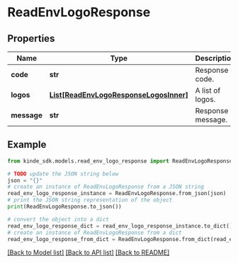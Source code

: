 # ReadEnvLogoResponse


## Properties

Name | Type | Description | Notes
------------ | ------------- | ------------- | -------------
**code** | **str** | Response code. | [optional] 
**logos** | [**List[ReadEnvLogoResponseLogosInner]**](ReadEnvLogoResponseLogosInner.md) | A list of logos. | [optional] 
**message** | **str** | Response message. | [optional] 

## Example

```python
from kinde_sdk.models.read_env_logo_response import ReadEnvLogoResponse

# TODO update the JSON string below
json = "{}"
# create an instance of ReadEnvLogoResponse from a JSON string
read_env_logo_response_instance = ReadEnvLogoResponse.from_json(json)
# print the JSON string representation of the object
print(ReadEnvLogoResponse.to_json())

# convert the object into a dict
read_env_logo_response_dict = read_env_logo_response_instance.to_dict()
# create an instance of ReadEnvLogoResponse from a dict
read_env_logo_response_from_dict = ReadEnvLogoResponse.from_dict(read_env_logo_response_dict)
```
[[Back to Model list]](../README.md#documentation-for-models) [[Back to API list]](../README.md#documentation-for-api-endpoints) [[Back to README]](../README.md)


